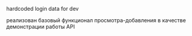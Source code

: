 hardcoded login data for dev

реализован базовый функционал просмотра-добавления в качестве демонстрации работы API 
